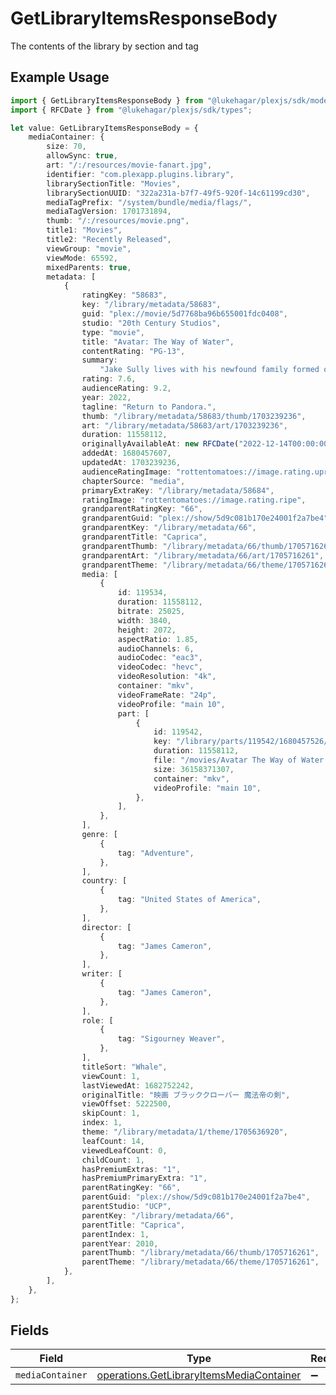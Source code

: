 # GetLibraryItemsResponseBody

The contents of the library by section and tag

## Example Usage

```typescript
import { GetLibraryItemsResponseBody } from "@lukehagar/plexjs/sdk/models/operations";
import { RFCDate } from "@lukehagar/plexjs/sdk/types";

let value: GetLibraryItemsResponseBody = {
    mediaContainer: {
        size: 70,
        allowSync: true,
        art: "/:/resources/movie-fanart.jpg",
        identifier: "com.plexapp.plugins.library",
        librarySectionTitle: "Movies",
        librarySectionUUID: "322a231a-b7f7-49f5-920f-14c61199cd30",
        mediaTagPrefix: "/system/bundle/media/flags/",
        mediaTagVersion: 1701731894,
        thumb: "/:/resources/movie.png",
        title1: "Movies",
        title2: "Recently Released",
        viewGroup: "movie",
        viewMode: 65592,
        mixedParents: true,
        metadata: [
            {
                ratingKey: "58683",
                key: "/library/metadata/58683",
                guid: "plex://movie/5d7768ba96b655001fdc0408",
                studio: "20th Century Studios",
                type: "movie",
                title: "Avatar: The Way of Water",
                contentRating: "PG-13",
                summary:
                    "Jake Sully lives with his newfound family formed on the extrasolar moon Pandora. Once a familiar threat returns to finish what was previously started, Jake must work with Neytiri and the army of the Na'vi race to protect their home.",
                rating: 7.6,
                audienceRating: 9.2,
                year: 2022,
                tagline: "Return to Pandora.",
                thumb: "/library/metadata/58683/thumb/1703239236",
                art: "/library/metadata/58683/art/1703239236",
                duration: 11558112,
                originallyAvailableAt: new RFCDate("2022-12-14T00:00:00Z"),
                addedAt: 1680457607,
                updatedAt: 1703239236,
                audienceRatingImage: "rottentomatoes://image.rating.upright",
                chapterSource: "media",
                primaryExtraKey: "/library/metadata/58684",
                ratingImage: "rottentomatoes://image.rating.ripe",
                grandparentRatingKey: "66",
                grandparentGuid: "plex://show/5d9c081b170e24001f2a7be4",
                grandparentKey: "/library/metadata/66",
                grandparentTitle: "Caprica",
                grandparentThumb: "/library/metadata/66/thumb/1705716261",
                grandparentArt: "/library/metadata/66/art/1705716261",
                grandparentTheme: "/library/metadata/66/theme/1705716261",
                media: [
                    {
                        id: 119534,
                        duration: 11558112,
                        bitrate: 25025,
                        width: 3840,
                        height: 2072,
                        aspectRatio: 1.85,
                        audioChannels: 6,
                        audioCodec: "eac3",
                        videoCodec: "hevc",
                        videoResolution: "4k",
                        container: "mkv",
                        videoFrameRate: "24p",
                        videoProfile: "main 10",
                        part: [
                            {
                                id: 119542,
                                key: "/library/parts/119542/1680457526/file.mkv",
                                duration: 11558112,
                                file: "/movies/Avatar The Way of Water (2022)/Avatar.The.Way.of.Water.2022.2160p.WEB-DL.DDP5.1.Atmos.DV.HDR10.HEVC-CMRG.mkv",
                                size: 36158371307,
                                container: "mkv",
                                videoProfile: "main 10",
                            },
                        ],
                    },
                ],
                genre: [
                    {
                        tag: "Adventure",
                    },
                ],
                country: [
                    {
                        tag: "United States of America",
                    },
                ],
                director: [
                    {
                        tag: "James Cameron",
                    },
                ],
                writer: [
                    {
                        tag: "James Cameron",
                    },
                ],
                role: [
                    {
                        tag: "Sigourney Weaver",
                    },
                ],
                titleSort: "Whale",
                viewCount: 1,
                lastViewedAt: 1682752242,
                originalTitle: "映画 ブラッククローバー 魔法帝の剣",
                viewOffset: 5222500,
                skipCount: 1,
                index: 1,
                theme: "/library/metadata/1/theme/1705636920",
                leafCount: 14,
                viewedLeafCount: 0,
                childCount: 1,
                hasPremiumExtras: "1",
                hasPremiumPrimaryExtra: "1",
                parentRatingKey: "66",
                parentGuid: "plex://show/5d9c081b170e24001f2a7be4",
                parentStudio: "UCP",
                parentKey: "/library/metadata/66",
                parentTitle: "Caprica",
                parentIndex: 1,
                parentYear: 2010,
                parentThumb: "/library/metadata/66/thumb/1705716261",
                parentTheme: "/library/metadata/66/theme/1705716261",
            },
        ],
    },
};
```

## Fields

| Field                                                                                                       | Type                                                                                                        | Required                                                                                                    | Description                                                                                                 |
| ----------------------------------------------------------------------------------------------------------- | ----------------------------------------------------------------------------------------------------------- | ----------------------------------------------------------------------------------------------------------- | ----------------------------------------------------------------------------------------------------------- |
| `mediaContainer`                                                                                            | [operations.GetLibraryItemsMediaContainer](../../../sdk/models/operations/getlibraryitemsmediacontainer.md) | :heavy_minus_sign:                                                                                          | N/A                                                                                                         |